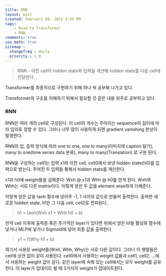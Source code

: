 ```yaml
---
title: RNN
layout: post
Created: February 09, 2022 2:33 PM
tags:
    - Road to Transformer
    - RNN
comments: true
use_math: true
sitemap :
  changefreq : daily
  priority : 1.0
---
```


>RNN - 이전 cell의 hidden state와 입력을 계산해 hidden state를 다음 cell에 전달한다.
.  


Transformer를 최종적으로 구현하기 위해 하나 씩 공부해 나가고 있다.

Transformer의 구조를 이해하기 위해서 필요할 것 같은 내용 위주로 공부하고 있다.


### RNN

RNN은 여러 개의 cell로 구성된다. 이 cell의 개수는 주어지는 sequence의 길이에 따라 임의로 정할 수 있다.
그러나 너무 많이 사용하게 되면 gradient vanishing 현상이 발생한다.

RNN의 입, 출력 방식에 따라
one to one,
one to many(이미지에 caption 달기),
many to one(time series data 분류),
many to many(Translation)
로 구분 된다.

RNN을 구성하는 cell1는 입력 x1와 이전 cell, cell0에서 보낸 hidden state(h0)를 입력으로 받는다. 주어진 두 입력을 통해서 hidden state를 계산한다.

x1과 h0에 weight들을 곱해준다. Wxh @ x1과 Whh @ h0를 얻게 된다. Wxh와 Whh는 서로 다른 matrix이다. 이렇게 얻은 두 값을 element wise하게 더해준다.

이렇게 얻은 값을 tanh 함수에 넣어주 -1, 1 사이의 값으로 만들어 출력한다. 출력한 새로운 hidden state, h1은 그 다음 cell, cell2로 전파된다.

>h1 =  tanh(Wxh x1 + Whh h0 + b)

만약 cell 이후에 출력층 혹은 추가적인 layer가 있다면 위에서 얻은 h1을 활성화 함수에 넣거나 MLP에 넣거나 Sigmoid에 넣어 최종 값을 출력한다.

>y1 = f(Why h1 + b)

여기서 사용된 weight들(Wxh, Whh, Why)는 서로 다른 값이다. 그러나 이 행렬들은 cell에 상관 없이 같이 사용된다. cell0에서 사용하는 weight 값들과 cell1, cell2, ...에서 사용하는 weight 값이 같다. 같은 layer에 속해 있는 cell에서는 모두 weight를 공유한다. 이 layer가 업데이트 될 때 3가지의 weight가 업데이트된다.  

